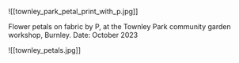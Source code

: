 ![[townley_park_petal_print_with_p.jpg]]

Flower petals on fabric by P, at the Townley Park community garden workshop, Burnley.
Date: October 2023

![[townley_petals.jpg]]